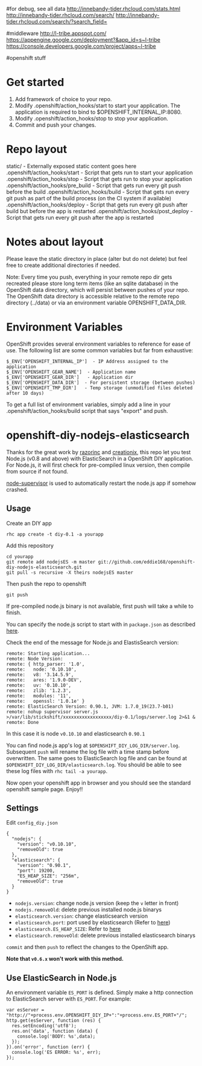 #for debug, see all data
http://innebandy-tider.rhcloud.com/stats.html
http://innebandy-tider.rhcloud.com/search/
http://innebandy-tider.rhcloud.com/search/?search_field=

#middleware
http://l-tribe.appspot.com/
https://appengine.google.com/deployment?&app_id=s~l-tribe
https://console.developers.google.com/project/apps~l-tribe




#openshift stuff

Get started
===========
1. Add framework of choice to your repo.
2. Modify .openshift/action_hooks/start to start your application.
   The application is required to bind to $OPENSHIFT_INTERNAL_IP:8080.
3. Modify .openshift/action_hooks/stop to stop your application.
4. Commit and push your changes.

Repo layout
===========
static/ - Externally exposed static content goes here
.openshift/action_hooks/start - Script that gets run to start your application
.openshift/action_hooks/stop - Script that gets run to stop your application
.openshift/action_hooks/pre_build - Script that gets run every git push before the build
.openshift/action_hooks/build - Script that gets run every git push as part of the build process (on the CI system if available)
.openshift/action_hooks/deploy - Script that gets run every git push after build but before the app is restarted
.openshift/action_hooks/post_deploy - Script that gets run every git push after the app is restarted

Notes about layout
==================
Please leave the static directory in place (alter but do not delete) but feel
free to create additional directories if needed.

Note: Every time you push, everything in your remote repo dir gets recreated
      please store long term items (like an sqlite database) in the OpenShift
      data directory, which will persist between pushes of your repo.
      The OpenShift data directory is accessible relative to the remote repo
      directory (../data) or via an environment variable OPENSHIFT_DATA_DIR.


Environment Variables
=====================

OpenShift provides several environment variables to reference for ease
of use.  The following list are some common variables but far from exhaustive:

    $_ENV['OPENSHIFT_INTERNAL_IP']  - IP Address assigned to the application
    $_ENV['OPENSHIFT_GEAR_NAME']  - Application name
    $_ENV['OPENSHIFT_GEAR_DIR']   - Application dir
    $_ENV['OPENSHIFT_DATA_DIR']  - For persistent storage (between pushes)
    $_ENV['OPENSHIFT_TMP_DIR']   - Temp storage (unmodified files deleted after 10 days)

To get a full list of environment variables, simply add a line in your
.openshift/action_hooks/build script that says "export" and push.


openshift-diy-nodejs-elasticsearch
==========================

Thanks for the great work by [razorinc](https://github.com/razorinc/elasticsearch-openshift-example) and [creationix](https://github.com/creationix/nvm/), this repo let you test Node.js (v0.8 and above) with ElasticSearch in a OpenShift DIY application. For Node.js, it will first check for pre-compiled linux version, then compile from source if not found.

[node-supervisor](https://github.com/isaacs/node-supervisor) is used to automatically restart the node.js app if somehow crashed.

Usage
-----

Create an DIY app

    rhc app create -t diy-0.1 -a yourapp

Add this repository

    cd yourapp
    git remote add nodejsES -m master git://github.com/eddie168/openshift-diy-nodejs-elasticsearch.git
    git pull -s recursive -X theirs nodejsES master

Then push the repo to openshift

    git push

If pre-compiled node.js binary is not available, first push will take a while to finish.

You can specify the node.js script to start with in `package.json` as described [here](https://openshift.redhat.com/community/kb/kb-e1048-how-can-i-run-my-own-nodejs-script).

Check the end of the message for Node.js and ElastisSearch version:

    remote: Starting application...
    remote: Node Version:
    remote: { http_parser: '1.0',
    remote:   node: '0.10.10',
    remote:   v8: '3.14.5.9',
    remote:   ares: '1.9.0-DEV',
    remote:   uv: '0.10.10',
    remote:   zlib: '1.2.3',
    remote:   modules: '11',
    remote:   openssl: '1.0.1e' }
    remote: ElasticSearch Version: 0.90.1, JVM: 1.7.0_19(23.7-b01)
    remote: nohup supervisor server.js >/var/lib/stickshift/xxxxxxxxxxxxxxxxxx/diy-0.1/logs/server.log 2>&1 &
    remote: Done

In this case it is node `v0.10.10` and elasticsearch `0.90.1`

You can find node.js app's log at `$OPENSHIFT_DIY_LOG_DIR/server.log`. Subsequent `push` will rename the log file with a time stamp before overwritten. The same goes to ElasticSearch log file and can be found at `$OPENSHIFT_DIY_LOG_DIR/elasticsearch.log`. 
You should be able to see these log files with `rhc tail -a yourapp`.

Now open your openshift app in browser and you should see the standard openshift sample page. Enjoy!!

Settings
--------

Edit `config_diy.json`

    {
      "nodejs": {
        "version": "v0.10.10",
        "removeOld": true
      },
      "elasticsearch": {
        "version": "0.90.1",
        "port": 19200,
        "ES_HEAP_SIZE": "256m",
        "removeOld": true
      }
    }

- `nodejs.version`: change node.js version (keep the `v` letter in front)
- `nodejs.removeOld`: delete previous installed node.js binarys
- `elasticsearch.version`: change elasticsearch version
- `elasticsearch.port`: port used by elasticsearch (Refer to [here](https://openshift.redhat.com/community/kb/kb-e1038-i-cant-bind-to-a-port))
- `elasticsearch.ES_HEAP_SIZE`: Refer to [here](http://www.elasticsearch.org/guide/reference/setup/installation.html)
- `elasticsearch.removeOld`: delete previous installed elasticsearch binarys

`commit` and then `push` to reflect the changes to the OpenShift app.

**Note that `v0.6.x` won't work with this method.**

Use ElasticSearch in Node.js
----------------------------

An environment variable `ES_PORT` is defined. Simply make a http connection to ElasticSearch server with `ES_PORT`. For example:

    var esServer = "http://"+process.env.OPENSHIFT_DIY_IP+":"+process.env.ES_PORT+"/";
    http.get(esServer, function (res) {
      res.setEncoding('utf8');
      res.on('data', function (data) {
        console.log('BODY: %s',data);
      });
    }).on('error', function (err) {
      console.log('ES ERROR: %s', err);
    });

